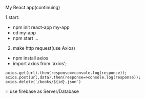 My React app(continuing)

1.start:
* npm init react-app my-app
* cd my-app
* npm start
...

2. make http request(use Axios) 
* npm install axios
* import axios from 'axios';

```
axios.get(url).then(response=>console.log(response));
axios.post(url,data).then(response=>console.log(response));
axios.delete(`/books/${id}.json`)
```
:bulb: use firebase as Server/Database